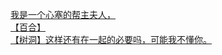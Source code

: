 [我是一个心塞的帮主夫人，](http://tieba.baidu.com/p/3250787003?see_lz=1&pn=)   
[【百合】](http://tieba.baidu.com/p/3250352010?see_lz=1&pn=)   
[【树洞】这样还有在一起的必要吗，可能我不懂你。](http://tieba.baidu.com/p/3251119659?see_lz=1&pn=)   
